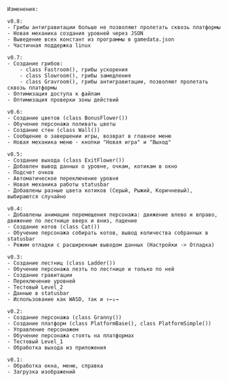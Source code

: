 	
	Изменения:
	
	v0.8:
	- Грибы антигравитации больше не позволяют пролетать сквозь платформы
	- Новая механика создания уровней через JSON
	- Выведение всех констант из программы в gamedata.json
	- Частичная поддержка linux
	
	v0.7:
	- Создание грибов:
		- class Fastroom(), грибы ускорения
		- class Slowroom(), грибы замедления
		- class Gravroom(), грибы антигравитации, позволяют пролетать сквозь платформы
	- Оптимизация доступа к файлам
	- Оптимизация проверки зоны действий
	
	v0.6:
	- Создание цветов (class BonusFlower())
	- Обучение персонажа поливать цветы
	- Создание стен (class Wall())
	- Сообщение о завершении игры, возврат в главное меню
	- Новая механика меню - кнопки "Новая игра" и "Выход"

	v0.5:
	- Создание выхода (class ExitFlower())
	- Добавлен вывод данных о уровне, очкам, котикам в окно
	- Подсчет очков
	- Автоматическое переключение уровня
	- Новая механика работы statusbar
	- Добавлены разные цвета котиков (Серый, Рыжий, Коричневый), выбираются случайно
	
	v0.4:
	- Добавлены анимации перемещения персонажа: движение влево и вправо, движение по лестнице вверх и вниз, падение
	- Создание котов (class Cat())
	- Обучение персонажа собирать котов, вывод количества собранных в statusbar
	- Режим отладки с расширенным выводом данных (Настройки -> Отладка)
	
	v0.3:
	- Создание лестниц (class Ladder())
	- Обучение персонажа лезть по лестнице и только по ней
	- Создание гравитации
	- Переключение уровней
	- Тестовый Level_2
	- Данные в statusbar
	- Использование как WASD, так и ↑←↓→
	
	v0.2:
	- Создание персонажа (class Granny())
	- Создание платформ (class PlatformBase(), class PlatformSimple())
	- Управление персонажем
	- Обучение персонажа стоять на платформах
	- Тестовый Level_1
	- Обработка выхода из приложения
	
	v0.1:
	- Обработка окна, меню, справка
	- Загрузка изображений
